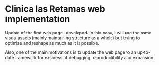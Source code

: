 # Clinica las Retamas web implementation
Update of the first web page I developed. In this case, I will use the same visual assets (mainly maintaining structure as a whole) but trying to optimize and reshape as much as it is possible.

Also, one of the main motivations is to update the web page to an up-to-date framework for easiness of debugging, reproductibility and expansion.
